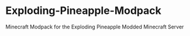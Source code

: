 # Exploding-Pineapple-Modpack
Minecraft Modpack for the Exploding Pineapple Modded Minecraft Server

